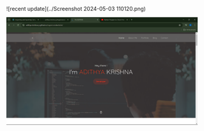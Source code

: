 ![recent update](../Screenshot 2024-05-03 110120.png)

<img src="./Screenshot 2024-05-03 110120.png">
